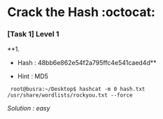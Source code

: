 # Crack the Hash :octocat:

### [Task 1] Level 1


**1. 
* Hash : 48bb6e862e54f2a795ffc4e541caed4d** 

* Hint : MD5

``` root@busra:~/Desktop$ hashcat -m 0 hash.txt /usr/share/wordlists/rockyou.txt --force```


*Solution : easy*
